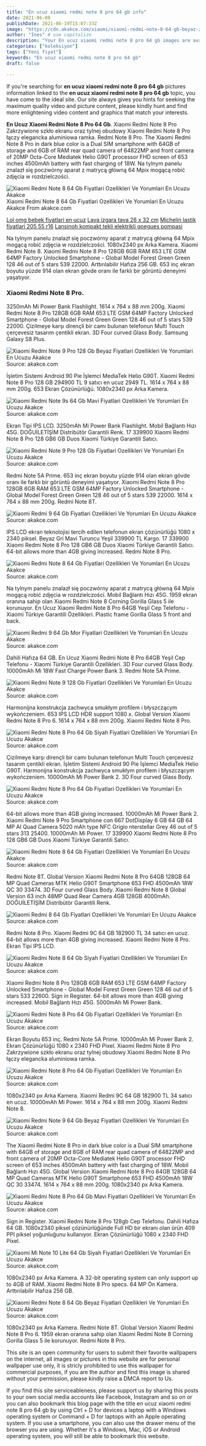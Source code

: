```yaml
---
title: "En ucuz xiaomi redmi note 8 pro 64 gb info"
date: 2021-06-08
publishDate: 2021-06-19T15:07:33Z
image: "https://cdn.akakce.com/xiaomi/xiaomi-redmi-note-8-64-gb-beyaz-z.jpg"
author: "Ines" # use capitalize
description: "Your En ucuz xiaomi redmi note 8 pro 64 gb images are available. En ucuz xiaomi redmi note 8 pro 64 gb are a topic that is being searched for and liked by netizens today. You can Download the En ucuz xiaomi redmi note 8 pro 64 gb files here. Get all free vectors."
categories: ["koleksiyon"]
tags: ["Yeni fiyat"]
keywords: "En ucuz xiaomi redmi note 8 pro 64 gb"
draft: false

---
```


If you're searching for **en ucuz xiaomi redmi note 8 pro 64 gb** pictures information linked to the **en ucuz xiaomi redmi note 8 pro 64 gb** topic, you have come to the ideal  site.  Our site always  gives you  hints  for seeking  the maximum  quality video and picture  content, please kindly hunt and find more enlightening video content and graphics  that match your interests.

**En Ucuz Xiaomi Redmi Note 8 Pro 64 Gb**. Xiaomi Redmi Note 8 Pro Zakrzywione szkło ekranu oraz tylnej obudowy Xiaomi Redmi Note 8 Pro łączy elegancka aluminiowa ramka. Redmi Note 8 Pro. The Xiaomi Redmi Note 8 Pro in dark blue color is a Dual SIM smartphone with 64GB of storage and 6GB of RAM rear quad camera of 64822MP and front camera of 20MP Octa-Core Mediatek Helio G90T processor FHD screen of 653 inches 4500mAh battery with fast charging of 18W. Na tylnym panelu znalazł się poczwórny aparat z matrycą główną 64 Mpix mogącą robić zdjęcia w rozdzielczości.

![Xiaomi Redmi Note 8 64 Gb Fiyatlari Ozellikleri Ve Yorumlari En Ucuzu Akakce](https://cdn.akakce.com/xiaomi/xiaomi-redmi-note-8-64-gb-2-z.jpg "Xiaomi Redmi Note 8 64 Gb Fiyatlari Ozellikleri Ve Yorumlari En Ucuzu Akakce")
Xiaomi Redmi Note 8 64 Gb Fiyatlari Ozellikleri Ve Yorumlari En Ucuzu Akakce From akakce.com

[Lol omg bebek fiyatlari en ucuz](/lol-omg-bebek-fiyatlari-en-ucuz/)
[Lava izgara tava 26 x 32 cm](/lava-izgara-tava-26-x-32-cm/)
[Michelin lastik fiyatlari 205 55 r16](/michelin-lastik-fiyatlari-205-55-r16/)
[Lansinoh kompakt tekli elektrikli goegues pompasi](/lansinoh-kompakt-tekli-elektrikli-goegues-pompasi/)

Na tylnym panelu znalazł się poczwórny aparat z matrycą główną 64 Mpix mogącą robić zdjęcia w rozdzielczości. 1080x2340 px Arka Kamera. Xiaomi Redmi Note 8. Xiaomi Redmi Note 8 Pro 128GB 6GB RAM 653 LTE GSM 64MP Factory Unlocked Smartphone - Global Model Forest Green Green 128 46 out of 5 stars 539 22000. Arttırılabilir Hafıza 256 GB. 653 inç ekran boyutu yüzde 914 olan ekran gövde oranı ile farklı bir görüntü deneyimi yaşatıyor.

### Xiaomi Redmi Note 8 Pro.

3250mAh Mi Power Bank Flashlight. 1614 x 764 x 88 mm 200g. Xiaomi Redmi Note 8 Pro 128GB 6GB RAM 653 LTE GSM 64MP Factory Unlocked Smartphone - Global Model Forest Green Green 128 46 out of 5 stars 539 22000. Çizilmeye karşı dirençli bir camı bulunan telefonun Multi Touch çerçevesiz tasarım çentikli ekran. 3D Four curved Glass Body. Samsung Galaxy S8 Plus.


![Xiaomi Redmi Note 9 Pro 128 Gb Beyaz Fiyatlari Ozellikleri Ve Yorumlari En Ucuzu Akakce](https://cdn.akakce.com/xiaomi/xiaomi-redmi-note-9-pro-128-gb-beyaz-z.jpg "Xiaomi Redmi Note 9 Pro 128 Gb Beyaz Fiyatlari Ozellikleri Ve Yorumlari En Ucuzu Akakce")
Source: akakce.com

İşletim Sistemi Android 90 Pie İşlemci MediaTek Helio G90T. Xiaomi Redmi Note 8 Pro 128 GB 294900 TL 9 satıcı en ucuz 2949 TL. 1614 x 764 x 88 mm 200g. 653 Ekran Çözünürlüğü. 1080x2340 px Arka Kamera.

![Xiaomi Redmi Note 9s 64 Gb Mavi Fiyatlari Ozellikleri Ve Yorumlari En Ucuzu Akakce](https://cdn.akakce.com/xiaomi/xiaomi-redmi-note-9s-64-gb-mavi-z.jpg "Xiaomi Redmi Note 9s 64 Gb Mavi Fiyatlari Ozellikleri Ve Yorumlari En Ucuzu Akakce")
Source: akakce.com

Ekran Tipi IPS LCD. 3250mAh Mi Power Bank Flashlight. Mobil Bağlantı Hızı 45G. DOĞUİLETİŞİM Distribütör Garantili Renk. 17 339900 Xiaomi Redmi Note 8 Pro 128 GB6 GB Duos Xiaomi Türkiye Garantili Satıcı.

![Xiaomi Redmi Note 9 Pro 128 Gb Fiyatlari Ozellikleri Ve Yorumlari En Ucuzu Akakce](https://cdn.akakce.com/xiaomi/xiaomi-redmi-note-9-pro-128-gb-x.jpg "Xiaomi Redmi Note 9 Pro 128 Gb Fiyatlari Ozellikleri Ve Yorumlari En Ucuzu Akakce")
Source: akakce.com

Redmi Note 5A Prime. 653 inç ekran boyutu yüzde 914 olan ekran gövde oranı ile farklı bir görüntü deneyimi yaşatıyor. Xiaomi Redmi Note 8 Pro 128GB 6GB RAM 653 LTE GSM 64MP Factory Unlocked Smartphone - Global Model Forest Green Green 128 46 out of 5 stars 539 22000. 1614 x 764 x 88 mm 200g. Redmi Note 8T.

![Xiaomi Redmi 9 64 Gb Fiyatlari Ozellikleri Ve Yorumlari En Ucuzu Akakce](https://cdn.akakce.com/xiaomi/xiaomi-redmi-9-64-gb-z.jpg "Xiaomi Redmi 9 64 Gb Fiyatlari Ozellikleri Ve Yorumlari En Ucuzu Akakce")
Source: akakce.com

IPS LCD ekran teknolojisi tercih edilen telefonun ekran çözünürlüğü 1080 x 2340 piksel. Beyaz Gri Mavi Turuncu Yeşil 339900 TL Kargo. 17 339900 Xiaomi Redmi Note 8 Pro 128 GB6 GB Duos Xiaomi Türkiye Garantili Satıcı. 64-bit allows more than 4GB giving increased. Redmi Note 8 Pro.

![Xiaomi Redmi Note 8 64 Gb Fiyatlari Ozellikleri Ve Yorumlari En Ucuzu Akakce](https://cdn.akakce.com/xiaomi/xiaomi-redmi-note-8-64-gb-2-z.jpg "Xiaomi Redmi Note 8 64 Gb Fiyatlari Ozellikleri Ve Yorumlari En Ucuzu Akakce")
Source: akakce.com

Na tylnym panelu znalazł się poczwórny aparat z matrycą główną 64 Mpix mogącą robić zdjęcia w rozdzielczości. Mobil Bağlantı Hızı 45G. 1959 ekran oranına sahip olan Xiaomi Redmi Note 8 Corning Gorilla Glass 5 ile korunuyor. En Ucuz Xiaomi Redmi Note 8 Pro 64GB Yeşil Cep Telefonu - Xiaomi Türkiye Garantili Özellikleri. Plastic frame Gorilla Glass 5 front and back.

![Xiaomi Redmi 9 64 Gb Mor Fiyatlari Ozellikleri Ve Yorumlari En Ucuzu Akakce](https://cdn.akakce.com/xiaomi/xiaomi-redmi-9-64-gb-mor-z.jpg "Xiaomi Redmi 9 64 Gb Mor Fiyatlari Ozellikleri Ve Yorumlari En Ucuzu Akakce")
Source: akakce.com

Dahili Hafıza 64 GB. En Ucuz Xiaomi Redmi Note 8 Pro 64GB Yeşil Cep Telefonu - Xiaomi Türkiye Garantili Özellikleri. 3D Four curved Glass Body. 10000mAh Mi 18W Fast Charge Power Bank 3. Redmi Note 5A Prime.

![Xiaomi Redmi Note 9 128 Gb Fiyatlari Ozellikleri Ve Yorumlari En Ucuzu Akakce](https://cdn.akakce.com/xiaomi/xiaomi-redmi-note-9-128-gb-z.jpg "Xiaomi Redmi Note 9 128 Gb Fiyatlari Ozellikleri Ve Yorumlari En Ucuzu Akakce")
Source: akakce.com

Harmonijna konstrukcja zachwyca smukłym profilem i błyszczącym wykończeniem. 653 IPS LCD HDR support 1080 x. Global Version Xiaomi Redmi Note 8 Pro 6. 1614 x 764 x 88 mm 200g. Xiaomi Redmi Note 8 Pro.

![Xiaomi Redmi Note 8 Pro 64 Gb Siyah Fiyatlari Ozellikleri Ve Yorumlari En Ucuzu Akakce](https://cdn.akakce.com/xiaomi/xiaomi-redmi-note-8-pro-64-gb-siyah-z.jpg "Xiaomi Redmi Note 8 Pro 64 Gb Siyah Fiyatlari Ozellikleri Ve Yorumlari En Ucuzu Akakce")
Source: akakce.com

Çizilmeye karşı dirençli bir camı bulunan telefonun Multi Touch çerçevesiz tasarım çentikli ekran. İşletim Sistemi Android 90 Pie İşlemci MediaTek Helio G90T. Harmonijna konstrukcja zachwyca smukłym profilem i błyszczącym wykończeniem. 10000mAh Mi Power Bank 2. 3D Four curved Glass Body.

![Xiaomi Redmi Note 8 Pro 64 Gb Fiyatlari Ozellikleri Ve Yorumlari En Ucuzu Akakce](https://cdn.akakce.com/xiaomi/xiaomi-redmi-note-8-pro-64-gb-2-z.jpg "Xiaomi Redmi Note 8 Pro 64 Gb Fiyatlari Ozellikleri Ve Yorumlari En Ucuzu Akakce")
Source: akakce.com

64-bit allows more than 4GB giving increased. 10000mAh Mi Power Bank 2. Xiaomi Redmi Note 9 Pro Smartphone con 667 DotDisplay 6 GB 64 GB 64 MP AI Quad Camera 5020 mAh type NFC Grigio nterstellar Grey 46 out of 5 stars 313 25400. 10000mAh Mi Power. 17 339900 Xiaomi Redmi Note 8 Pro 128 GB6 GB Duos Xiaomi Türkiye Garantili Satıcı.

![Xiaomi Redmi Note 8 64 Gb Fiyatlari Ozellikleri Ve Yorumlari En Ucuzu Akakce](https://cdn.akakce.com/xiaomi/xiaomi-redmi-note-8-64-gb-z.jpg "Xiaomi Redmi Note 8 64 Gb Fiyatlari Ozellikleri Ve Yorumlari En Ucuzu Akakce")
Source: akakce.com

Redmi Note 8T. Global Version Xiaomi Redmi Note 8 Pro 64GB 128GB 64 MP Quad Cameras MTK Helio G90T Smartphone 653 FHD 4500mAh 18W QC 30 33474. 3D Four curved Glass Body. Xiaomi Redmi Note 8 Global Version 63 inch 48MP Quad Rear Camera 4GB 128GB 4000mAh. DOĞUİLETİŞİM Distribütör Garantili Renk.

![Xiaomi Redmi 8 64 Gb Fiyatlari Ozellikleri Ve Yorumlari En Ucuzu Akakce](https://cdn.akakce.com/xiaomi/xiaomi-redmi-8-64-gb-z.jpg "Xiaomi Redmi 8 64 Gb Fiyatlari Ozellikleri Ve Yorumlari En Ucuzu Akakce")
Source: akakce.com

Redmi Note 8 Pro. Xiaomi Redmi 9C 64 GB 182900 TL 34 satıcı en ucuz. 64-bit allows more than 4GB giving increased. Xiaomi Redmi Note 8 Pro. Ekran Tipi IPS LCD.

![Xiaomi Redmi Note 8 64 Gb Siyah Fiyatlari Ozellikleri Ve Yorumlari En Ucuzu Akakce](https://cdn.akakce.com/xiaomi/xiaomi-redmi-note-8-64-gb-siyah-z.jpg "Xiaomi Redmi Note 8 64 Gb Siyah Fiyatlari Ozellikleri Ve Yorumlari En Ucuzu Akakce")
Source: akakce.com

Xiaomi Redmi Note 8 Pro 128GB 6GB RAM 653 LTE GSM 64MP Factory Unlocked Smartphone - Global Model Forest Green Green 128 46 out of 5 stars 533 22600. Sign in Register. 64-bit allows more than 4GB giving increased. Mobil Bağlantı Hızı 45G. 5000mAh Mi Power Bank.

![Xiaomi Redmi Note 8 Pro 64 Gb Fiyatlari Ozellikleri Ve Yorumlari En Ucuzu Akakce](https://cdn.akakce.com/xiaomi/xiaomi-redmi-note-8-pro-64-gb-1-z.jpg "Xiaomi Redmi Note 8 Pro 64 Gb Fiyatlari Ozellikleri Ve Yorumlari En Ucuzu Akakce")
Source: akakce.com

Ekran Boyutu 653 inç. Redmi Note 5A Prime. 10000mAh Mi Power Bank 2. Ekran Çözünürlüğü 1080 x 2340 FHD Pixel. Xiaomi Redmi Note 8 Pro Zakrzywione szkło ekranu oraz tylnej obudowy Xiaomi Redmi Note 8 Pro łączy elegancka aluminiowa ramka.

![Xiaomi Redmi Note 8 Pro 64 Gb Fiyatlari Ozellikleri Ve Yorumlari En Ucuzu Akakce](https://cdn.akakce.com/xiaomi/xiaomi-redmi-note-8-pro-64-gb-z.jpg "Xiaomi Redmi Note 8 Pro 64 Gb Fiyatlari Ozellikleri Ve Yorumlari En Ucuzu Akakce")
Source: akakce.com

1080x2340 px Arka Kamera. Xiaomi Redmi 9C 64 GB 182900 TL 34 satıcı en ucuz. 10000mAh Mi Power. 1614 x 764 x 88 mm 200g. Xiaomi Redmi Note 8.

![Xiaomi Redmi Note 9 64 Gb Beyaz Fiyatlari Ozellikleri Ve Yorumlari En Ucuzu Akakce](https://cdn.akakce.com/xiaomi/xiaomi-redmi-note-9-64-gb-beyaz-z.jpg "Xiaomi Redmi Note 9 64 Gb Beyaz Fiyatlari Ozellikleri Ve Yorumlari En Ucuzu Akakce")
Source: akakce.com

The Xiaomi Redmi Note 8 Pro in dark blue color is a Dual SIM smartphone with 64GB of storage and 6GB of RAM rear quad camera of 64822MP and front camera of 20MP Octa-Core Mediatek Helio G90T processor FHD screen of 653 inches 4500mAh battery with fast charging of 18W. Mobil Bağlantı Hızı 45G. Global Version Xiaomi Redmi Note 8 Pro 64GB 128GB 64 MP Quad Cameras MTK Helio G90T Smartphone 653 FHD 4500mAh 18W QC 30 33474. 1614 x 764 x 88 mm 200g. 1080x2340 px Arka Kamera.

![Xiaomi Redmi Note 8 Pro 64 Gb Mavi Fiyatlari Ozellikleri Ve Yorumlari En Ucuzu Akakce](https://cdn.akakce.com/xiaomi/xiaomi-redmi-note-8-pro-64-gb-mavi-z.jpg "Xiaomi Redmi Note 8 Pro 64 Gb Mavi Fiyatlari Ozellikleri Ve Yorumlari En Ucuzu Akakce")
Source: akakce.com

Sign in Register. Xiaomi Redmi Note 8 Pro 128gb Cep Telefonu. Dahili Hafıza 64 GB. 1080x2340 piksel çözünürlüğünde Full HD bir ekranı olan ürün 409 PPI piksel yoğunluğunu kullanıyor. Ekran Çözünürlüğü 1080 x 2340 FHD Pixel.

![Xiaomi Mi Note 10 Lite 64 Gb Siyah Fiyatlari Ozellikleri Ve Yorumlari En Ucuzu Akakce](https://cdn.akakce.com/xiaomi/xiaomi-mi-note-10-lite-64-gb-siyah-z.jpg "Xiaomi Mi Note 10 Lite 64 Gb Siyah Fiyatlari Ozellikleri Ve Yorumlari En Ucuzu Akakce")
Source: akakce.com

1080x2340 px Arka Kamera. A 32-bit operating system can only support up to 4GB of RAM. Xiaomi Redmi Note 8 Pro specs. 64 MP Ön Kamera. Arttırılabilir Hafıza 256 GB.

![Xiaomi Redmi Note 8 64 Gb Beyaz Fiyatlari Ozellikleri Ve Yorumlari En Ucuzu Akakce](https://cdn.akakce.com/xiaomi/xiaomi-redmi-note-8-64-gb-beyaz-z.jpg "Xiaomi Redmi Note 8 64 Gb Beyaz Fiyatlari Ozellikleri Ve Yorumlari En Ucuzu Akakce")
Source: akakce.com

1080x2340 px Arka Kamera. Redmi Note 8T. Global Version Xiaomi Redmi Note 8 Pro 6. 1959 ekran oranına sahip olan Xiaomi Redmi Note 8 Corning Gorilla Glass 5 ile korunuyor. Redmi Note 8 Pro.

This site is an open community for users to submit their favorite wallpapers on the internet, all images or pictures in this website are for personal wallpaper use only, it is stricly prohibited to use this wallpaper for commercial purposes, if you are the author and find this image is shared without your permission, please kindly raise a DMCA report to Us.

If you find this site serviceableness, please support us by sharing this posts to your own social media accounts like Facebook, Instagram and so on or you can also bookmark this blog page with the title en ucuz xiaomi redmi note 8 pro 64 gb by using Ctrl + D for devices a laptop with a Windows operating system or Command + D for laptops with an Apple operating system. If you use a smartphone, you can also use the drawer menu of the browser you are using. Whether it's a Windows, Mac, iOS or Android operating system, you will still be able to bookmark this website.
